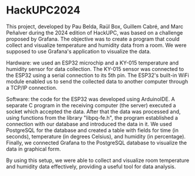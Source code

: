 # HackUPC2024
This project, developed by Pau Belda, Raül Box, Guillem Cabré, and Marc Peñalver during the 2024 edition of HackUPC, was based on a challenge proposed by Grafana. The objective was to create a program that could collect and visualize temperature and humidity data from a room. We were supposed to use Grafana's application to visualize the data.

Hardware: we used an ESP32 microchip and a KY-015 temperature and humidity sensor for data collection. The KY-015 sensor was connected to the ESP32 using a serial connection to its 5th pin. The ESP32's built-in WiFi module enabled us to send the collected data to another computer through a TCP/IP connection.

Software: the code for the ESP32 was developed using ArduinoIDE. A separate C program in the receiving computer (the server) executed a socket which accepted the data. After that the data was processed and, using functions from the library "libpq-fe.h", the program established a connection with our database and introduced the data in it. We used PostgreSQL for the database and created a table with fields for time (in seconds), temperature (in degrees Celsius), and humidity (in percentage). Finally, we connected Grafana to the PostgreSQL database to visualize the data in graphical form.

By using this setup, we were able to collect and visualize room temperature and humidity data effectively, providing a useful tool for data analysis.
